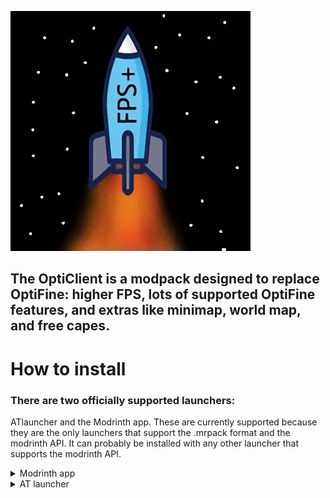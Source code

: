 ![LOGO](https://github.com/andrebalazs13/OptiCilent/blob/main/logo/OptiCilent_LOGO_v2.png)

## The OptiClient is a modpack designed to replace OptiFine: higher FPS, lots of supported OptiFine features, and extras like minimap, world map, and free capes.

# How to install

### There are two officially supported launchers:
ATlauncher and the Modrinth app.
These are currently supported because they are the only launchers that support the .mrpack format and the modrinth API. It can probably be installed with any other launcher that supports the modrinth API.

<details>
<summary>Modrinth app</summary>
  
- 1.Open the modrinth app

- 2.Go to the "Discover content" tab:

- 3.Make sure the Modpacks category is selected:


![Modpacks category](https://cdn.modrinth.com/data/cached_images/966a73d2a2d776916337a329eb360133c5e47dd1.png)

- 4.Type "OptiClient" in the search box and press enter.

- 5.Click the "Install" button:

![Install button](https://cdn.modrinth.com/data/cached_images/cf7bf522187ec94d7a94eaf7dcb78a71d4cf8dc1.png)

- 6.Click on it in the left sidebar!

![Replace this with a description](https://cdn.modrinth.com/data/cached_images/0823e4d6088d9ea660490ad2be78b3feed6ed751.png)

- 7.Click the "Play" button!

- 8.Play!

</details>


<details>
<summary>AT launcher</summary>

- 1.Open the ATlauncher.
  
- 2.Click on the "packs" bar!

![Replace this with a description](https://cdn.modrinth.com/data/cached_images/986f7773cd2db86383f520cd93c25ee9553efcae_0.webp)

- 3.Click on the "Modrinth" tab!

- 4.Type "OptiClient" in the search box and preess enter:
 
![Replace this with a description](https://cdn.modrinth.com/data/cached_images/8819dd63a9ba35fdcdb992f92935f55a54413926_0.webp)

- 5.Click the "install" button!

![Replace this with a description](https://cdn.modrinth.com/data/cached_images/ddae7ea92468349ac084f8d158a9a821cdaeac32.png)

- 6.Click on the "Instances" bar!

- 7.Click the "Play" button!
 
- 8.Play!

</details>
